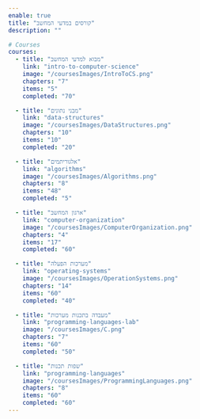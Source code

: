 ```yaml
---
enable: true
title: "קורסים במדעי המחשב"
description: ""

# Courses
courses:
  - title: "מבוא למדעי המחשב"
    link: "intro-to-computer-science"
    image: "/coursesImages/IntroToCS.png"
    chapters: "7"
    items: "5"
    completed: "70"

  - title: "מבני נתונים"
    link: "data-structures"
    image: "/coursesImages/DataStructures.png"
    chapters: "10"
    items: "10"
    completed: "20"

  - title: "אלגוריתמים"
    link: "algorithms"
    image: "/coursesImages/Algorithms.png"
    chapters: "8"
    items: "48"
    completed: "5"

  - title: "ארגון המחשב"
    link: "computer-organization"
    image: "/coursesImages/ComputerOrganization.png"
    chapters: "4"
    items: "17"
    completed: "60"

  - title: "מערכות הפעלה"
    link: "operating-systems"
    image: "/coursesImages/OperationSystems.png"
    chapters: "14"
    items: "60"
    completed: "40"

  - title: "מעבדה בתכנות מערכות"
    link: "programming-languages-lab"
    image: "/coursesImages/C.png"
    chapters: "7"
    items: "60"
    completed: "50"

  - title: "שפות תכנות"
    link: "programming-languages"
    image: "/coursesImages/ProgrammingLanguages.png"
    chapters: "8"
    items: "60"
    completed: "60"
---
```

